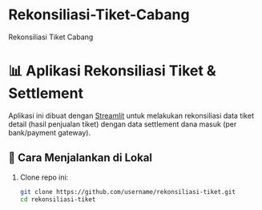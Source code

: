 # Rekonsiliasi-Tiket-Cabang
Rekonsiliasi Tiket Cabang
# 📊 Aplikasi Rekonsiliasi Tiket & Settlement

Aplikasi ini dibuat dengan [Streamlit](https://streamlit.io) untuk melakukan rekonsiliasi data tiket detail (hasil penjualan tiket) dengan data settlement dana masuk (per bank/payment gateway).

## 🚀 Cara Menjalankan di Lokal

1. Clone repo ini:
   ```bash
   git clone https://github.com/username/rekonsiliasi-tiket.git
   cd rekonsiliasi-tiket
